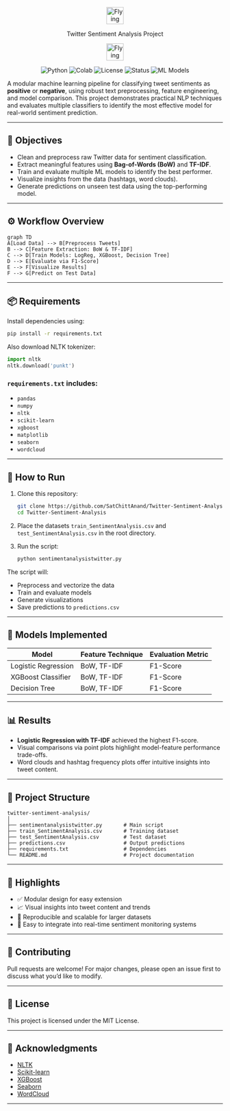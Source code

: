 <div align="center">
<img src="https://media.tenor.com/manO5allgawAAAAC/twitter-bird.gif" alt="Flying Twitter Bird" width="40"/>
 <P>Twitter Sentiment Analysis Project</P>
<img src="https://media.tenor.com/manO5allgawAAAAC/twitter-bird.gif" alt="Flying Twitter Bird" width="40"/>
</div>
<div align="center">

![Python](https://img.shields.io/badge/Python-3.8%2B-blue)
![Colab](https://img.shields.io/badge/Colab-Compatible-yellow)
![License](https://img.shields.io/badge/License-MIT-green)
![Status](https://img.shields.io/badge/Status-Active-brightgreen)
![ML Models](https://img.shields.io/badge/Models-LogReg%2C%20XGBoost%2C%20DecisionTree-orange)
</div>

A modular machine learning pipeline for classifying tweet sentiments as **positive** or **negative**, using robust text preprocessing, feature engineering, and model comparison. This project demonstrates practical NLP techniques and evaluates multiple classifiers to identify the most effective model for real-world sentiment prediction.

---

## 🧠 Objectives

- Clean and preprocess raw Twitter data for sentiment classification.
- Extract meaningful features using **Bag-of-Words (BoW)** and **TF-IDF**.
- Train and evaluate multiple ML models to identify the best performer.
- Visualize insights from the data (hashtags, word clouds).
- Generate predictions on unseen test data using the top-performing model.

---

## ⚙️ Workflow Overview

```mermaid
graph TD
A[Load Data] --> B[Preprocess Tweets]
B --> C[Feature Extraction: BoW & TF-IDF]
C --> D[Train Models: LogReg, XGBoost, Decision Tree]
D --> E[Evaluate via F1-Score]
E --> F[Visualize Results]
F --> G[Predict on Test Data]
```

---

## 📦 Requirements

Install dependencies using:

```bash
pip install -r requirements.txt
```

Also download NLTK tokenizer:

```python
import nltk
nltk.download('punkt')
```

### `requirements.txt` includes:

- `pandas`
- `numpy`
- `nltk`
- `scikit-learn`
- `xgboost`
- `matplotlib`
- `seaborn`
- `wordcloud`

---

## 🚀 How to Run

1. Clone this repository:
   ```bash
   git clone https://github.com/SatChittAnand/Twitter-Sentiment-Analysis.git
   cd Twitter-Sentiment-Analysis
   ```

2. Place the datasets `train_SentimentAnalysis.csv` and `test_SentimentAnalysis.csv` in the root directory.

3. Run the script:
   ```bash
   python sentimentanalysistwitter.py
   ```

The script will:
- Preprocess and vectorize the data
- Train and evaluate models
- Generate visualizations
- Save predictions to `predictions.csv`

---

## 🤖 Models Implemented

|        Model       | Feature Technique | Evaluation Metric |
|--------------------|-------------------|-------------------|
| Logistic Regression| BoW, TF-IDF       | F1-Score          |
| XGBoost Classifier | BoW, TF-IDF       | F1-Score          |
| Decision Tree      | BoW, TF-IDF       | F1-Score          |

---

## 📊 Results

- **Logistic Regression with TF-IDF** achieved the highest F1-score.
- Visual comparisons via point plots highlight model-feature performance trade-offs.
- Word clouds and hashtag frequency plots offer intuitive insights into tweet content.

---

## 📁 Project Structure

```
twitter-sentiment-analysis/
│
├── sentimentanalysistwitter.py       # Main script
├── train_SentimentAnalysis.csv       # Training dataset
├── test_SentimentAnalysis.csv        # Test dataset
├── predictions.csv                   # Output predictions
├── requirements.txt                  # Dependencies
└── README.md                         # Project documentation
```

---

## 🌟 Highlights

- ✅ Modular design for easy extension
- 📈 Visual insights into tweet content and trends
- 🔁 Reproducible and scalable for larger datasets
- 🧩 Easy to integrate into real-time sentiment monitoring systems

---

## 🤝 Contributing

Pull requests are welcome! For major changes, please open an issue first to discuss what you’d like to modify.

---

## 📜 License

This project is licensed under the MIT License.

---

## 🙌 Acknowledgments

- [NLTK](https://www.nltk.org/)
- [Scikit-learn](https://scikit-learn.org/)
- [XGBoost](https://xgboost.readthedocs.io/)
- [Seaborn](https://seaborn.pydata.org/)
- [WordCloud](https://amueller.github.io/word_cloud/)

---
